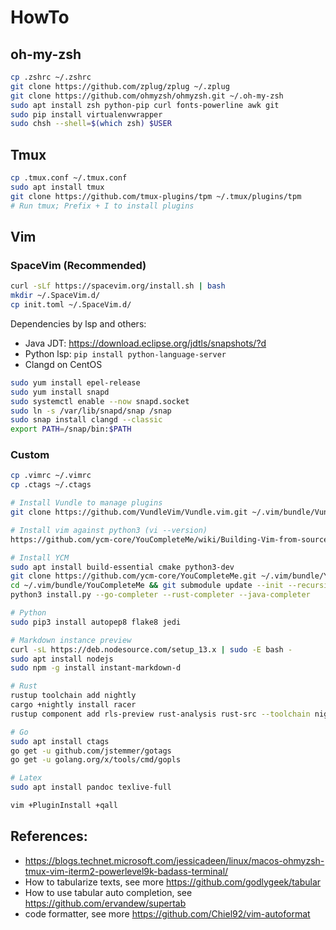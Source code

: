 # HowTo

## oh-my-zsh
```bash
cp .zshrc ~/.zshrc
git clone https://github.com/zplug/zplug ~/.zplug
git clone https://github.com/ohmyzsh/ohmyzsh.git ~/.oh-my-zsh
sudo apt install zsh python-pip curl fonts-powerline awk git
sudo pip install virtualenvwrapper
sudo chsh --shell=$(which zsh) $USER
```

## Tmux
```bash
cp .tmux.conf ~/.tmux.conf
sudo apt install tmux
git clone https://github.com/tmux-plugins/tpm ~/.tmux/plugins/tpm
# Run tmux; Prefix + I to install plugins
```

## Vim

### SpaceVim (Recommended)
```bash
curl -sLf https://spacevim.org/install.sh | bash
mkdir ~/.SpaceVim.d/
cp init.toml ~/.SpaceVim.d/
```

Dependencies by lsp and others:
* Java JDT: https://download.eclipse.org/jdtls/snapshots/?d
* Python lsp: `pip install python-language-server`
* Clangd on CentOS
```bash
sudo yum install epel-release
sudo yum install snapd
sudo systemctl enable --now snapd.socket
sudo ln -s /var/lib/snapd/snap /snap
sudo snap install clangd --classic
export PATH=/snap/bin:$PATH
```


### Custom
```bash
cp .vimrc ~/.vimrc
cp .ctags ~/.ctags

# Install Vundle to manage plugins
git clone https://github.com/VundleVim/Vundle.vim.git ~/.vim/bundle/Vundle.vim

# Install vim against python3 (vi --version)
https://github.com/ycm-core/YouCompleteMe/wiki/Building-Vim-from-source#3-once-everything-is-installed-getting-the-source-is-easy

# Install YCM
sudo apt install build-essential cmake python3-dev
git clone https://github.com/ycm-core/YouCompleteMe.git ~/.vim/bundle/YouCompleteMe
cd ~/.vim/bundle/YouCompleteMe && git submodule update --init --recursive
python3 install.py --go-completer --rust-completer --java-completer

# Python
sudo pip3 install autopep8 flake8 jedi

# Markdown instance preview
curl -sL https://deb.nodesource.com/setup_13.x | sudo -E bash -
sudo apt install nodejs
sudo npm -g install instant-markdown-d

# Rust
rustup toolchain add nightly
cargo +nightly install racer
rustup component add rls-preview rust-analysis rust-src --toolchain nightly

# Go
sudo apt install ctags
go get -u github.com/jstemmer/gotags
go get -u golang.org/x/tools/cmd/gopls

# Latex
sudo apt install pandoc texlive-full

vim +PluginInstall +qall
```

## References:
* https://blogs.technet.microsoft.com/jessicadeen/linux/macos-ohmyzsh-tmux-vim-iterm2-powerlevel9k-badass-terminal/
* How to tabularize texts, see more https://github.com/godlygeek/tabular
* How to use tabular auto completion, see https://github.com/ervandew/supertab
* code formatter, see more https://github.com/Chiel92/vim-autoformat
